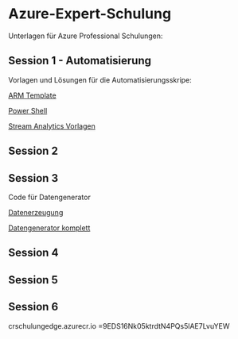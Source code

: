 # Azure-Expert-Schulung

Unterlagen für Azure Professional Schulungen:

## Session 1 - Automatisierung
Vorlagen und Lösungen für die Automatisierungsskripe:

[ARM Template](https://github.com/Gadnief/Azure-Expert-Schulung/blob/master/Session%201/ARMtemplate.json)

[Power Shell](https://github.com/Gadnief/Azure-Expert-Schulung/blob/master/Session%201/PowerShell.ps1)

[Stream Analytics Vorlagen](https://github.com/Gadnief/Azure-Expert-Schulung/tree/master/Session%201/SAFiles)

## Session 2


## Session 3
Code für Datengenerator

[Datenerzeugung](https://github.com/Gadnief/Azure-Expert-Schulung/tree/master/Session%203/Datenerzeugung/IoTEdgeSolution00)

[Datengenerator komplett](https://github.com/Gadnief/Azure-Expert-Schulung/tree/master/Session%203/EdgeSolutionDmAndGenerator)

## Session 4

## Session 5

## Session 6
crschulungedge.azurecr.io
=9EDS16Nk05ktrdtN4PQs5lAE7LvuYEW
